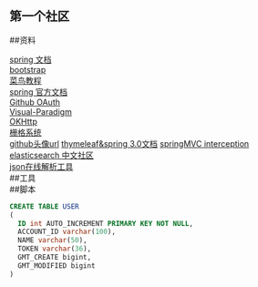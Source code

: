 ## 第一个社区   

##资料   

[spring 文档](https://spring.io/)  
[bootstrap](https://www.bootcss.com/)  
[菜鸟教程](https://www.runoob.com/java/java-tutorial.html)  
[spring 官方文档](http://mybatis.org/spring-boot-starter/mybatis-spring-boot-autoconfigure/#)  
[Github OAuth](https://developer.github.com/apps/building-oauth-apps/)  
[Visual-Paradigm](https://www.visual-paradigm.com/)  
[OKHttp](https://square.github.io/okhttp/)   
[栅格系统](https://v3.bootcss.com/css/#grid/)   
[github头像url](https://avatars2.githubusercontent.com/u/6667695?v=4)
[thymeleaf&spring 3.0文档](https://www.thymeleaf.org/doc/tutorials/3.0/thymeleafspring.html)
[springMVC interception](https://docs.spring.io/spring/docs/5.0.3.RELEASE/spring-framework-reference/web.html#mvc-handlermapping-interceptor)   
[elasticsearch 中文社区](https://elasticsearch.cn/)   
[json在线解析工具](https://jsoneditoronline.org/)   
##工具   
##脚本
```sql
CREATE TABLE USER
(
  ID int AUTO_INCREMENT PRIMARY KEY NOT NULL,
  ACCOUNT_ID varchar(100),
  NAME varchar(50),
  TOKEN varchar(36),
  GMT_CREATE bigint,
  GMT_MODIFIED bigint
)


```